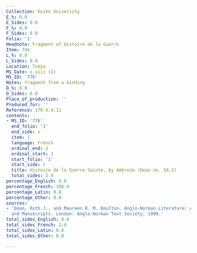 ```yaml
---
Collection: Keiko University
E_%: 0.0
E_Sides: 0.0
F_%: 0.0
F_Sides: 0.0
Folia: '1'
Headnote: Fragment of Histoire de la Guerre
Item: 794
L_%: 0.0
L_Sides: 0.0
Location: Tokyo
MS_Date: s.xiii (2)
MS_ID: '776'
Notes: fragment from a binding
O_%: 0.0
O_Sides: 0.0
Place_of_production: ''
Produced_for: ''
Reference: 170.X.9.11
contents:
- MS_ID: '776'
  end_folio: '1'
  end_side: v
  item: 1
  language: French
  ordinal_end: 2
  ordinal_start: 1
  start_folio: '1'
  start_side: r
  title: Histoire de la Guerre Sainte, by Ambrose (Dean no. 56.1)
  total_sides: 2.0
percentage_English: 0.0
percentage_French: 100.0
percentage_Latin: 0.0
percentage_Other: 0.0
sources:
- 'Dean, Ruth J., and Maureen B. M. Boulton. Anglo-Norman Literature: A Guide to Texts
  and Manuscripts. London: Anglo-Norman Text Society, 1999.'
total_sides_English: 0.0
total_sides_French: 2.0
total_sides_Latin: 0.0
total_sides_Other: 0.0

---
```

